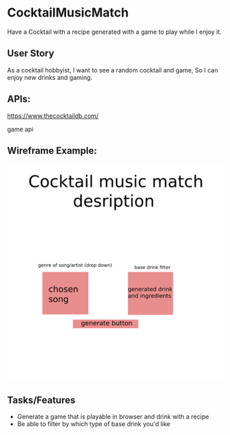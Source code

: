 # CocktailMusicMatch

Have a Cocktail with a recipe generated with a game to play while I enjoy it.


## User Story
As a cocktail hobbyist, I want to see a random cocktail and game, So I can enjoy new drinks and gaming.


## APIs:

https://www.thecocktaildb.com/ 

game api 



## Wireframe Example: 
![Wireframe screenshot](./wireframe_ex.png)


## Tasks/Features
* Generate a game that is playable in browser and drink with a recipe
* Be able to filter by which type of base drink you'd like
